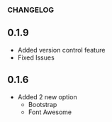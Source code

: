 ### CHANGELOG

## 0.1.9

- Added version control feature
- Fixed Issues

## 0.1.6

- Added 2 new option
  - Bootstrap
  - Font Awesome
